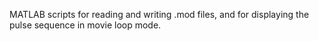 MATLAB scripts for reading and writing .mod files, and for displaying the pulse sequence in movie loop mode.
